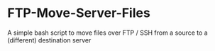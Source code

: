 # FTP-Move-Server-Files
A simple bash script to move files over FTP / SSH from a source to a (different) destination server
